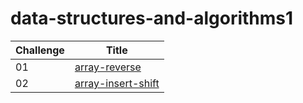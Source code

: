 # data-structures-and-algorithms1


Challenge | Title |
| ----------- | ----------- |
| 01 | [array-reverse](array-reverse/README.md) |
| 02 | [array-insert-shift](array-insert-shift/README.md) |